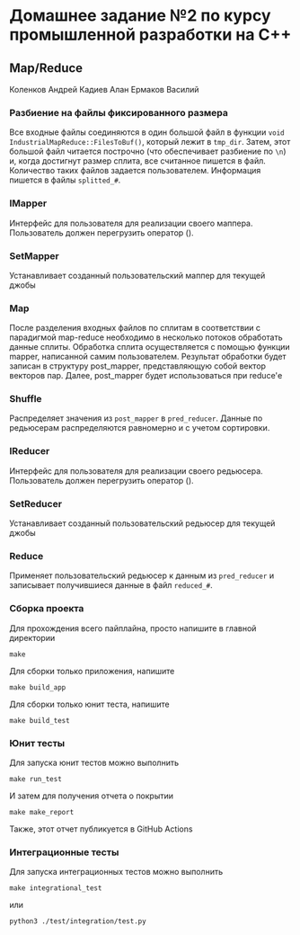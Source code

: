 # Домашнее задание №2 по курсу промышленной разработки на C++
## Map/Reduce
Коленков Андрей
Кадиев Алан
Ермаков Василий

### Разбиение на файлы фиксированного размера
Все входные файлы соединяются в один большой файл в функции ```void IndustrialMapReduce::FilesToBuf()```, который лежит в ```tmp_dir```. Затем, этот большой файл читается построчно (что обеспечивает разбиение по ```\n```) и, когда достигнут размер сплита, все считанное пишется в файл. Количество таких файлов задается пользователем. Информация пишется в файлы ```splitted_#```.


### IMapper
Интерфейс для пользователя для реализации своего маппера. Пользователь должен перегрузить оператор ().

### SetMapper
Устанавливает созданный пользовательский маппер для текущей джобы

### Map
После разделения входных файлов по сплитам в соответствии с парадигмой map-reduce необходимо в несколько потоков обработать данные сплиты. Обработка сплита осуществляется с помощью функции mapper, написанной самим пользователем. Результат обработки будет записан в структуру post_mapper, представляющую собой вектор векторов пар. Далее, post_mapper будет использоваться при reduce'е

### Shuffle
Распределяет значения из ```post_mapper``` в ```pred_reducer```. Данные по редьюсерам распределяются равномерно и с учетом сортировки.

### IReducer
Интерфейс для пользователя для реализации своего редьюсера. Пользователь должен перегрузить оператор ().

### SetReducer
Устанавливает созданный пользовательский редьюсер для текущей джобы

### Reduce
Применяет пользовательский редьюсер к данным из ```pred_reducer``` и записывает получившиеся данные в файл ```reduced_#```.

### Сборка проекта
Для прохождения всего пайплайна, просто напишите в главной директории
```
make
```

Для сборки только приложения, напишите
```
make build_app
```

Для сборки только юнит теста, напишите
```
make build_test
```

### Юнит тесты
Для запуска юнит тестов можно выполнить
```
make run_test
```

И затем для получения отчета о покрытии
```
make make_report
```

Также, этот отчет публикуется в GitHub Actions

### Интеграционные тесты
Для запуска интеграционных тестов можно выполнить
```
make integrational_test
```
или
```
python3 ./test/integration/test.py
```
